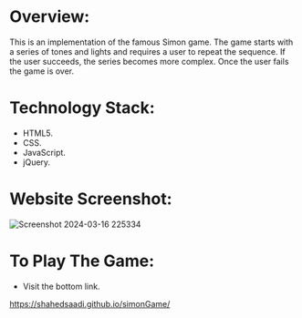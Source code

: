# Overview:
This is an implementation of the famous Simon game. The game starts with a series of tones and lights and requires a user to repeat the sequence. If the user succeeds, the series becomes more complex. Once the user fails the game is over.

# Technology Stack:
- HTML5.
- CSS.
- JavaScript.
- jQuery.

# Website Screenshot:
![Screenshot 2024-03-16 225334](https://github.com/shahedsaadi/simonGame/assets/108287237/a31b72ae-ae47-4313-a454-020f6f263e9d)


# To Play The Game:
- Visit the bottom link.
  
https://shahedsaadi.github.io/simonGame/
